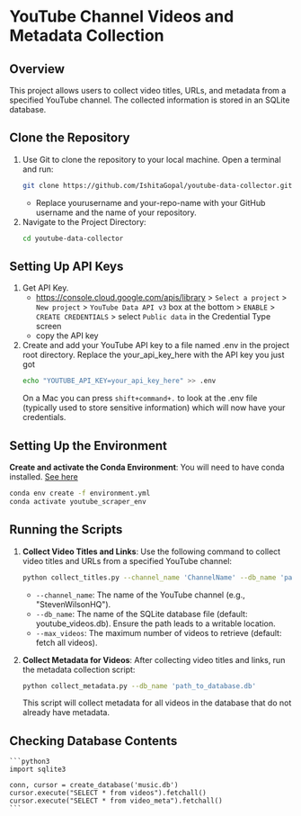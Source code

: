 # YouTube Channel Videos and Metadata Collection

## Overview

This project allows users to collect video titles, URLs, and metadata from a specified YouTube channel. The collected information is stored in an SQLite database.


## Clone the Repository
1. Use Git to clone the repository to your local machine. Open a terminal and run:
    ```bash
    git clone https://github.com/IshitaGopal/youtube-data-collector.git
    ```
    - Replace yourusername and your-repo-name with your GitHub username and the name of your repository.
2. Navigate to the Project Directory:
   ```bash
   cd youtube-data-collector
   ```
   
## Setting Up API Keys
1. Get API Key.
   - https://console.cloud.google.com/apis/library > `Select a project` > `New project` > 
`YouTube Data API v3` box at the bottom > `ENABLE` > `CREATE CREDENTIALS` > select `Public data` in the Credential Type screen
   - copy the API key  
3. Create and add your YouTube API key to a file named .env in the project root directory. Replace the your_api_key_here with the API key you just got 
   ```bash
   echo "YOUTUBE_API_KEY=your_api_key_here" >> .env
   ```
   On a Mac you can press `shift+command+.` to look at the .env file (typically used to store sensitive information) which will now have your credentials.
   
## Setting Up the Environment
**Create and activate the Conda Environment**:
You will need to have conda installed. [See here](https://docs.conda.io/projects/conda/en/latest/user-guide/install) 
   ```bash
   conda env create -f environment.yml
   conda activate youtube_scraper_env
   ```
   
## Running the Scripts
1. **Collect Video Titles and Links**: Use the following command to collect video titles and URLs from a specified YouTube channel:
    ```bash
    python collect_titles.py --channel_name 'ChannelName' --db_name 'path_to_database.db' --max_videos 5
    ```
    - `--channel_name`: The name of the YouTube channel (e.g., "StevenWilsonHQ").
    - `--db_name`: The name of the SQLite database file (default: youtube_videos.db). Ensure the path leads to a writable location.
    - `--max_videos`: The maximum number of videos to retrieve (default: fetch all videos).

2. **Collect Metadata for Videos**: After collecting video titles and links, run the metadata collection script:
    ```bash
    python collect_metadata.py --db_name 'path_to_database.db'

    ```
    This script will collect metadata for all videos in the database that do not already have metadata.


## Checking Database Contents
    ```python3
    import sqlite3
    
    conn, cursor = create_database('music.db')
    cursor.execute("SELECT * from videos").fetchall()
    cursor.execute("SELECT * from video_meta").fetchall()
    ```








